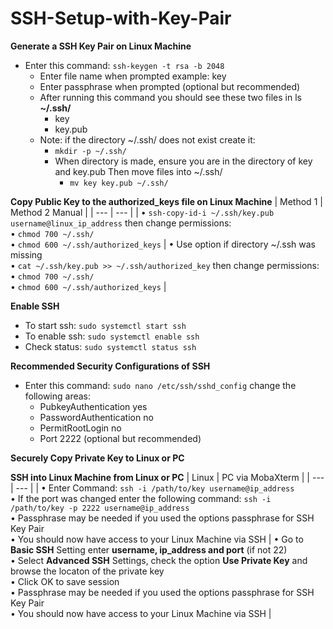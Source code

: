 # SSH-Setup-with-Key-Pair

**Generate a SSH Key Pair on Linux Machine**
* Enter this command: `ssh-keygen -t rsa -b 2048`
  * Enter file name when prompted example: key
  * Enter passphrase when prompted (optional but recommended)
  * After running this command you should see these two files in ls **~/.ssh/**
    * key
    * key.pub
  * Note: if the directory ~/.ssh/ does not exist create it:
    *  `mkdir -p ~/.ssh/`
    *  When directory is made, ensure you are in the directory of key and key.pub Then move files into ~/.ssh/
       * `mv key key.pub ~/.ssh/`

**Copy Public Key to the authorized_keys file on Linux Machine**
| Method 1 | Method 2 Manual |
| --- | --- |
| • `ssh-copy-id-i ~/.ssh/key.pub username@linux_ip_address` then change permissions: <br> • `chmod 700 ~/.ssh/` <br> • `chmod 600 ~/.ssh/authorized_keys` | • Use option if directory ~/.ssh was missing <br> • `cat ~/.ssh/key.pub >> ~/.ssh/authorized_key` then change permissions: <br> • `chmod 700 ~/.ssh/` <br> • `chmod 600 ~/.ssh/authorized_keys` |

**Enable SSH**
* To start ssh: `sudo systemctl start ssh`
* To enable ssh: `sudo systemctl enable ssh`
* Check status: `sudo systemctl status ssh`

**Recommended Security Configurations of SSH**
* Enter this command: `sudo nano /etc/ssh/sshd_config` change the following areas:
  * PubkeyAuthentication yes
  * PasswordAuthentication no
  * PermitRootLogin no
  * Port 2222 (optional but recommended) 
 
**Securely Copy Private Key to Linux or PC**


**SSH into Linux Machine from Linux or PC**
| Linux | PC via MobaXterm |
| --- | --- |
| • Enter Command: `ssh -i /path/to/key username@ip_address` <br> • If the port was changed enter the following command: `ssh -i /path/to/key -p 2222 username@ip_address` <br> • Passphrase may be needed if you used the options passphrase for SSH Key Pair <br> • You should now have access to your Linux Machine via SSH | • Go to **Basic SSH** Setting enter **username, ip_address and port** (if not 22) <br> • Select **Advanced SSH** Settings, check the option **Use Private Key** and browse the locaton of the private key <br> • Click OK to save session <br> • Passphrase may be needed if you used the options passphrase for SSH Key Pair <br> • You should now have access to your Linux Machine via SSH |
